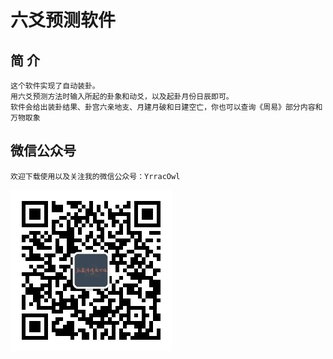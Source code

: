 # 六爻预测软件
## 简  介
    这个软件实现了自动装卦。
    用六爻预测方法时输入所起的卦象和动爻，以及起卦月份日辰即可。
    软件会给出装卦结果、卦宫六亲地支、月建月破和日建空亡，你也可以查询《周易》部分内容和万物取象

## 微信公众号
    欢迎下载使用以及关注我的微信公众号：YrracOwl

![Alt](https://github.com/YrracOwl/EXE_Files/raw/master/%E4%BA%8C%E7%BB%B4%E7%A0%81.jpg)